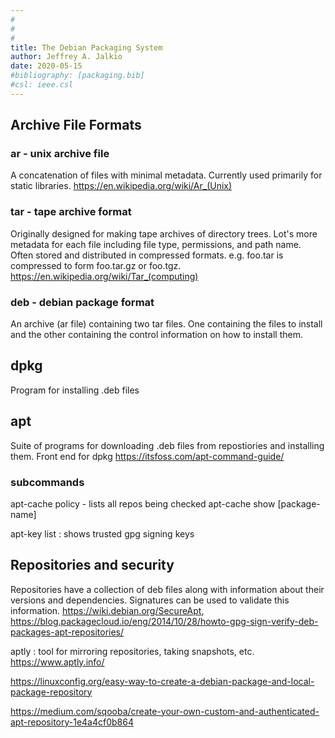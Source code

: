```yaml
---
#
#
#
title: The Debian Packaging System
author: Jeffrey A. Jalkio
date: 2020-05-15
#bibliography: [packaging.bib]
#csl: ieee.csl
---
```


## Archive File Formats

### ar - unix archive file

A concatenation of files with minimal metadata. Currently used primarily for static libraries. <https://en.wikipedia.org/wiki/Ar_(Unix)>

### tar - tape archive format

Originally designed for making tape archives of directory trees. Lot's more metadata for each file including file type, permissions, and path name. Often stored and distributed in compressed formats. e.g. foo.tar is compressed to form foo.tar.gz or foo.tgz. <https://en.wikipedia.org/wiki/Tar_(computing)>

### deb - debian package format

An archive (ar file) containing two tar files. One containing the files to install and the other containing the control information on how to install them.

## dpkg

Program for installing .deb files

## apt

Suite of programs for downloading .deb files from repostiories and installing them. Front end for dpkg
<https://itsfoss.com/apt-command-guide/>

### subcommands

apt-cache policy - lists all repos being checked
apt-cache show [package-name]

apt-key list
: shows trusted gpg signing keys


## Repositories and security

Repositories have a collection of deb files along with information about their versions and dependencies. Signatures can be used to validate this information.
<https://wiki.debian.org/SecureApt>, <https://blog.packagecloud.io/eng/2014/10/28/howto-gpg-sign-verify-deb-packages-apt-repositories/>

aptly
: tool for mirroring repositories, taking snapshots, etc. <https://www.aptly.info/>


<https://linuxconfig.org/easy-way-to-create-a-debian-package-and-local-package-repository>

<https://medium.com/sqooba/create-your-own-custom-and-authenticated-apt-repository-1e4a4cf0b864>
